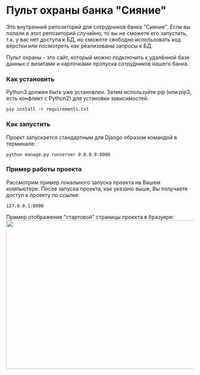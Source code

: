 # Пульт охраны банка "Сияние"
Это внутренний репозиторий для сотрудников банка "Сияние". Если вы попали в этот репозиторий случайно, то вы не сможете его запустить, т.к. у вас нет доступа к БД, 
но сможете свободно использовать код вёрстки или посмотреть как реализованы запросы к БД.

Пульт охраны - это сайт, который можно подключить к удалённой базе данных с визитами и карточками пропуска сотрудников нашего банка.

### Как установить

Python3 должен быть уже установлен. Затем используйте pip (или pip3, есть конфликт с Python2) для установки зависимостей:
```
pip install -r requirements.txt
```
### Как запустить

Проект запускается стандартным для Django образом командой в терминале:
```
python manage.py runserver 0.0.0.0:8000
```
### Пример работы проекта
Рассмотрим пример локального запуска проекта на Вашем компьютере.
После запуска проекта, как указано выше, Вы получаете доступ к проекту по ссылке:
```
127.0.0.1:8000
```

Пример отображения "стартовой" страницы проекта в бразуере:
<img src="https://i.ibb.co/s9HXBsK/2022-03-06-14-47-04.png" width="850" height="400">
